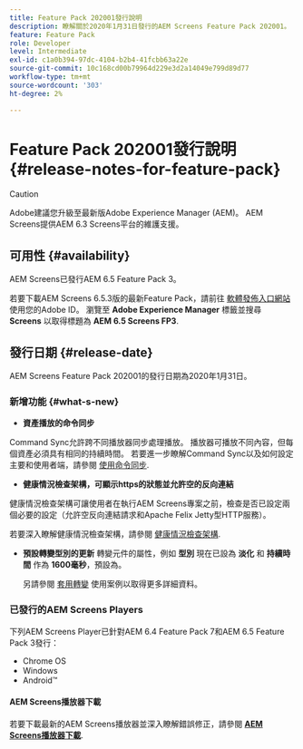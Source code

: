 ```yaml
---
title: Feature Pack 202001發行說明
description: 瞭解關於2020年1月31日發行的AEM Screens Feature Pack 202001。
feature: Feature Pack
role: Developer
level: Intermediate
exl-id: c1a0b394-97dc-4104-b2b4-41fcbb63a22e
source-git-commit: 10c168cd00b79964d229e3d2a14049e799d89d77
workflow-type: tm+mt
source-wordcount: '303'
ht-degree: 2%

---
```


# Feature Pack 202001發行說明{#release-notes-for-feature-pack}

>[!CAUTION]
>
>Adobe建議您升級至最新版Adobe Experience Manager (AEM)。 AEM Screens提供AEM 6.3 Screens平台的維護支援。

## 可用性 {#availability}

AEM Screens已發行AEM 6.5 Feature Pack 3。

若要下載AEM Screens 6.5.3版的最新Feature Pack，請前往 [軟體發佈入口網站](https://experience.adobe.com/#/downloads/content/software-distribution/en/aem.html) 使用您的Adobe ID。 瀏覽至 **Adobe Experience Manager** 標籤並搜尋 **Screens** 以取得標題為 **AEM 6.5 Screens FP3**.

## 發行日期 {#release-date}

AEM Screens Feature Pack 202001的發行日期為2020年1月31日。

### 新增功能 {#what-s-new}

* **資產播放的命令同步**

Command Sync允許跨不同播放器同步處理播放。 播放器可播放不同內容，但每個資產必須具有相同的持續時間。
若要進一步瞭解Command Sync以及如何設定主要和使用者端，請參閱 [使用命令同步](using-command-sync.md).

* **健康情況檢查架構，可顯示https的狀態並允許空的反向連結**

健康情況檢查架構可讓使用者在執行AEM Screens專案之前，檢查是否已設定兩個必要的設定（允許空反向連結請求和Apache Felix Jetty型HTTP服務）。

若要深入瞭解健康情況檢查架構，請參閱 [健康情況檢查架構](/help/user-guide/configuring-screens-introduction.md#health-check-framework).

* **預設轉變型別的更新**
轉變元件的屬性，例如 **型別** 現在已設為 **淡化** 和 **持續時間** 作為 **1600毫秒**，預設為。

  另請參閱 [套用轉變](/help/user-guide/applying-transitions.md) 使用案例以取得更多詳細資料。


### 已發行的AEM Screens Players

下列AEM Screens Player已針對AEM 6.4 Feature Pack 7和AEM 6.5 Feature Pack 3發行：

* Chrome OS
* Windows
* Android™

#### AEM Screens播放器下載

若要下載最新的AEM Screens播放器並深入瞭解錯誤修正，請參閱 [**AEM Screens播放器下載**](https://download.macromedia.com/screens/).
